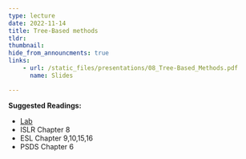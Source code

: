 ```yaml
---
type: lecture
date: 2022-11-14
title: Tree-Based methods
tldr: 
thumbnail: 
hide_from_announcments: true
links: 
    - url: /static_files/presentations/08_Tree-Based_Methods.pdf
      name: Slides

---
```

**Suggested Readings:**
- [Lab](https://github.com/phonchi/nsysu-math524/blob/master/static_files/presentations/Chapter_8_Lab.ipynb)
- ISLR Chapter 8
- ESL Chapter 9,10,15,16
- PSDS Chapter 6
